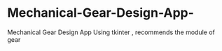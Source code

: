 # Mechanical-Gear-Design-App-
Mechanical Gear Design App Using tkinter , recommends the module of gear 

